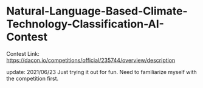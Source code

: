 # Natural-Language-Based-Climate-Technology-Classification-AI-Contest

Contest Link: https://dacon.io/competitions/official/235744/overview/description 


update: 2021/06/23
Just trying it out for fun. Need to familiarize myself with the competition first. 
